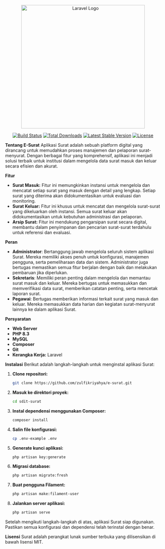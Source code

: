 <p align="center"><a href="https://laravel.com" target="_blank"><img src="https://raw.githubusercontent.com/laravel/art/master/logo-lockup/5%20SVG/2%20CMYK/1%20Full%20Color/laravel-logolockup-cmyk-red.svg" width="400" alt="Laravel Logo"></a></p>

<p align="center">
<a href="https://github.com/laravel/framework/actions"><img src="https://github.com/laravel/framework/workflows/tests/badge.svg" alt="Build Status"></a>
<a href="https://packagist.org/packages/laravel/framework"><img src="https://img.shields.io/packagist/dt/laravel/framework" alt="Total Downloads"></a>
<a href="https://packagist.org/packages/laravel/framework"><img src="https://img.shields.io/packagist/v/laravel/framework" alt="Latest Stable Version"></a>
<a href="https://packagist.org/packages/laravel/framework"><img src="https://img.shields.io/packagist/l/laravel/framework" alt="License"></a>
</p>

**Tentang E-Surat**
Aplikasi Surat adalah sebuah platform digital yang dirancang untuk memudahkan proses manajemen dan pelaporan surat-menyurat. Dengan berbagai fitur yang komprehensif, aplikasi ini menjadi solusi terbaik untuk institusi dalam mengelola data surat masuk dan keluar secara efisien dan akurat.

**Fitur**
- **Surat Masuk:** Fitur ini memungkinkan instansi untuk mengelola dan mencatat setiap surat yang masuk dengan detail yang lengkap. Setiap surat yang diterima akan didokumentasikan untuk evaluasi dan monitoring.
- **Surat Keluar:** Fitur ini khusus untuk mencatat dan mengelola surat-surat yang dikeluarkan oleh instansi. Semua surat keluar akan didokumentasikan untuk kebutuhan administrasi dan pelaporan.
- **Arsip Surat:** Fitur ini mendukung pengarsipan surat secara digital, membantu dalam penyimpanan dan pencarian surat-surat terdahulu untuk referensi dan evaluasi.

**Peran**
- **Administrator**: Bertanggung jawab mengelola seluruh sistem aplikasi Surat. Mereka memiliki akses penuh untuk konfigurasi, manajemen pengguna, serta pemeliharaan data dan sistem. Administrator juga bertugas memastikan semua fitur berjalan dengan baik dan melakukan pembaruan jika diperlukan.
- **Sekretaris**: Memiliki peran penting dalam mengelola dan memantau surat masuk dan keluar. Mereka bertugas untuk memasukkan dan memverifikasi data surat, memberikan catatan penting, serta mencetak laporan surat.
- **Pegawai**: Bertugas memberikan informasi terkait surat yang masuk dan keluar. Mereka memasukkan data harian dan kegiatan surat-menyurat lainnya ke dalam aplikasi Surat.

**Persyaratan**
- **Web Server**
- **PHP 8.3**
- **MySQL**
- **Composer**
- **Git**
- **Kerangka Kerja:** Laravel

**Instalasi**
Berikut adalah langkah-langkah untuk menginstal aplikasi Surat:

1. **Clone repositori:**
   ```sh
   git clone https://github.com/zulfikriyahya/e-surat.git
   ```

2. **Masuk ke direktori proyek:**
   ```sh
   cd sdit-surat
   ```

3. **Instal dependensi menggunakan Composer:**
   ```sh
   composer install
   ```

4. **Salin file konfigurasi:**
   ```sh
   cp .env-example .env
   ```

5. **Generate kunci aplikasi:**
   ```sh
   php artisan key:generate
   ```

6. **Migrasi database:**
   ```sh
   php artisan migrate:fresh
   ```

7. **Buat pengguna Filament:**
   ```sh
   php artisan make:filament-user
   ```

8. **Jalankan server aplikasi:**
   ```sh
   php artisan serve
   ```

Setelah mengikuti langkah-langkah di atas, aplikasi Surat siap digunakan. Pastikan semua konfigurasi dan dependensi telah terinstal dengan benar.

**Lisensi**
Surat adalah perangkat lunak sumber terbuka yang dilisensikan di bawah lisensi MIT.
